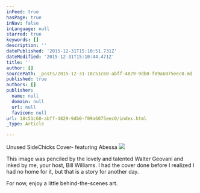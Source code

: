 ```yaml
---
inFeed: true
hasPage: true
inNav: false
inLanguage: null
starred: true
keywords: []
description: ''
datePublished: '2015-12-31T15:10:51.731Z'
dateModified: '2015-12-31T15:10:44.471Z'
title: ''
author: []
sourcePath: _posts/2015-12-31-18c51c60-abff-4829-9db0-f09a6075eec0.md
published: true
authors: []
publisher:
  name: null
  domain: null
  url: null
  favicon: null
url: 18c51c60-abff-4829-9db0-f09a6075eec0/index.html
_type: Article

---
```

Unused SideChicks Cover- featuring Abessa
![](https://s3-us-west-2.amazonaws.com/the-grid-img/p/f6e5b1ffb7928372369d8fff5d7758bbe1f0a1f9.png)

This image was penciled by the lovely and talented Walter Geovani and inked by me, your host, Bill Williams. I had the cover done before I realized I had no home for it, but that is a story for another day.

For now, enjoy a little behind-the-scenes art.